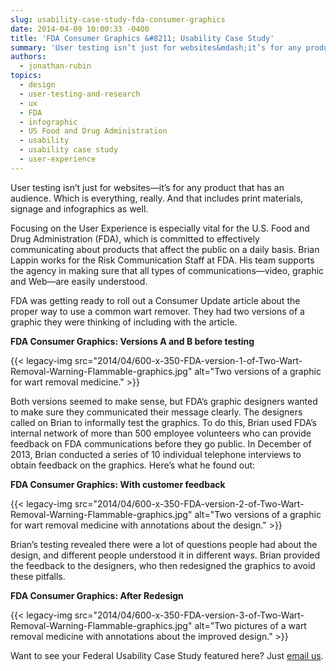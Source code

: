 ```yaml
---
slug: usability-case-study-fda-consumer-graphics
date: 2014-04-09 10:00:33 -0400
title: 'FDA Consumer Graphics &#8211; Usability Case Study'
summary: 'User testing isn’t just for websites&mdash;it’s for any product that has an audience. Which is everything, really. And that includes print materials, signage and infographics as well. Focusing on the User Experience is especially vital for the U.S. Food and Drug Administration (FDA), which is committed to effectively communicating about products that affect the public'
authors:
  - jonathan-rubin
topics:
  - design
  - user-testing-and-research
  - ux
  - FDA
  - infographic
  - US Food and Drug Administration
  - usability
  - usability case study
  - user-experience
---
```


<p dir="ltr">
  User testing isn’t just for websites—it’s for any product that has an audience. Which is everything, really. And that includes print materials, signage and infographics as well.
</p>

<p dir="ltr">
  Focusing on the User Experience is especially vital for the U.S. Food and Drug Administration (FDA), which is committed to effectively communicating about products that affect the public on a daily basis. Brian Lappin works for the Risk Communication Staff at FDA. His team supports the agency in making sure that all types of communications—video, graphic and Web—are easily understood.
</p>

<p dir="ltr">
  FDA was getting ready to roll out a Consumer Update article about the proper way to use a common wart remover. They had two versions of a graphic they were thinking of including with the article.
</p>

<p dir="ltr">
  <strong>FDA Consumer Graphics: Versions A and B before testing</strong>
</p>

{{< legacy-img src="2014/04/600-x-350-FDA-version-1-of-Two-Wart-Removal-Warning-Flammable-graphics.jpg" alt="Two versions of a graphic for wart removal medicine." >}}

<p dir="ltr">
  Both versions seemed to make sense, but FDA’s graphic designers wanted to make sure they communicated their message clearly. The designers called on Brian to informally test the graphics. To do this, Brian used FDA’s internal network of more than 500 employee volunteers who can provide feedback on FDA communications before they go public. In December of 2013, Brian conducted a series of 10 individual telephone interviews to obtain feedback on the graphics. Here’s what he found out:
</p>

<p dir="ltr">
  <strong>FDA Consumer Graphics: With customer feedback</strong>
</p>

{{< legacy-img src="2014/04/600-x-350-FDA-version-2-of-Two-Wart-Removal-Warning-Flammable-graphics.jpg" alt="Two versions of a graphic for wart removal medicine with annotations about the design." >}}

<p dir="ltr">
  Brian’s testing revealed there were a lot of questions people had about the design, and different people understood it in different ways. Brian provided the feedback to the designers, who then redesigned the graphics to avoid these pitfalls.
</p>

<p dir="ltr">
  <strong>FDA Consumer Graphics: After Redesign</strong>
</p>

{{< legacy-img src="2014/04/600-x-350-FDA-version-3-of-Two-Wart-Removal-Warning-Flammable-graphics.jpg" alt="Two pictures of a wart removal medicine with annotations about the improved design." >}}

Want to see your Federal Usability Case Study featured here? Just [email us](mailto:govux@gsa.gov "Click here to email govux@gsa.gov").